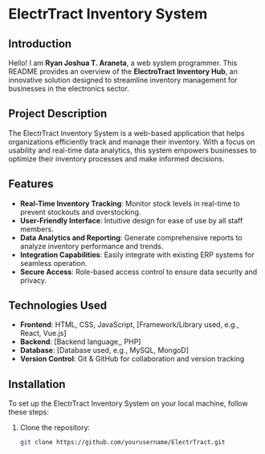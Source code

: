   # ElectrTract Inventory System

## Introduction

Hello! I am **Ryan Joshua T. Araneta**, a web system programmer. This README provides an overview of the **ElectroTract Inventory Hub**, an innovative solution designed to streamline inventory management for businesses in the electronics sector.

## Project Description

The ElectrTract Inventory System is a web-based application that helps organizations efficiently track and manage their inventory. With a focus on usability and real-time data analytics, this system empowers businesses to optimize their inventory processes and make informed decisions.

## Features

- **Real-Time Inventory Tracking**: Monitor stock levels in real-time to prevent stockouts and overstocking.
- **User-Friendly Interface**: Intuitive design for ease of use by all staff members.
- **Data Analytics and Reporting**: Generate comprehensive reports to analyze inventory performance and trends.
- **Integration Capabilities**: Easily integrate with existing ERP systems for seamless operation.
- **Secure Access**: Role-based access control to ensure data security and privacy.

## Technologies Used

- **Frontend**: HTML, CSS, JavaScript, [Framework/Library used, e.g., React, Vue.js]
- **Backend**: [Backend language,, PHP]
- **Database**: [Database used, e.g., MySQL, MongoD]
- **Version Control**: Git & GitHub for collaboration and version tracking

## Installation

To set up the ElectrTract Inventory System on your local machine, follow these steps:

1. Clone the repository:
   ```bash
   git clone https://github.com/yourusername/ElectrTract.git
